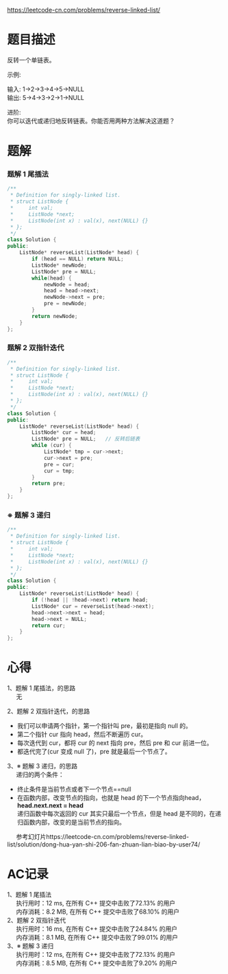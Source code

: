 https://leetcode-cn.com/problems/reverse-linked-list/
# 题目描述
反转一个单链表。

示例:

输入: 1->2->3->4->5->NULL  
输出: 5->4->3->2->1->NULL  

进阶:  
你可以迭代或递归地反转链表。你能否用两种方法解决这道题？

# 题解
### 题解 1 尾插法
```C++
/**
 * Definition for singly-linked list.
 * struct ListNode {
 *     int val;
 *     ListNode *next;
 *     ListNode(int x) : val(x), next(NULL) {}
 * };
 */
class Solution {
public:
    ListNode* reverseList(ListNode* head) {
        if (head == NULL) return NULL;
        ListNode* newNode;
        ListNode* pre = NULL;
        while(head) {
            newNode = head;
            head = head->next;
            newNode->next = pre;
            pre = newNode;
        }
        return newNode;
    }
};
```
### 题解 2 双指针迭代
```C++
/**
 * Definition for singly-linked list.
 * struct ListNode {
 *     int val;
 *     ListNode *next;
 *     ListNode(int x) : val(x), next(NULL) {}
 * };
 */
class Solution {
public:
    ListNode* reverseList(ListNode* head) {
        ListNode* cur = head;
        ListNode* pre = NULL;   // 反转后链表
        while (cur) {
            ListNode* tmp = cur->next;
            cur->next = pre;
            pre = cur;
            cur = tmp;
        }
        return pre;
    }
};
```
### ※ 题解 3 递归
```C++
/**
 * Definition for singly-linked list.
 * struct ListNode {
 *     int val;
 *     ListNode *next;
 *     ListNode(int x) : val(x), next(NULL) {}
 * };
 */
class Solution {
public:
    ListNode* reverseList(ListNode* head) {
        if (!head || !head->next) return head;
        ListNode* cur = reverseList(head->next);
        head->next->next = head;
        head->next = NULL;
        return cur;
    }
};
```
# 心得
1、题解 1 尾插法，的思路  
&emsp;&ensp;无

2、题解 2 双指针迭代，的思路  
- 我们可以申请两个指针，第一个指针叫 pre，最初是指向 null 的。
- 第二个指针 cur 指向 head，然后不断遍历 cur。
- 每次迭代到 cur，都将 cur 的 next 指向 pre，然后 pre 和 cur 前进一位。
- 都迭代完了(cur 变成 null 了)，pre 就是最后一个节点了。

3、※ 题解 3 递归，的思路  
&emsp;&ensp;递归的两个条件：
- 终止条件是当前节点或者下一个节点==null
- 在函数内部，改变节点的指向，也就是 head 的下一个节点指向head，**head.next.next = head**  
递归函数中每次返回的 cur 其实只最后一个节点，但是 head 是不同的，在递归函数内部，改变的是当前节点的指向。

&emsp;&ensp;参考幻灯片https://leetcode-cn.com/problems/reverse-linked-list/solution/dong-hua-yan-shi-206-fan-zhuan-lian-biao-by-user74/

# AC记录
1、题解 1 尾插法  
&emsp;&ensp;执行用时：12 ms, 在所有 C++ 提交中击败了72.13% 的用户  
&emsp;&ensp;内存消耗：8.2 MB, 在所有 C++ 提交中击败了68.10% 的用户  
2、题解 2 双指针迭代   
&emsp;&ensp;执行用时：16 ms, 在所有 C++ 提交中击败了24.84% 的用户  
&emsp;&ensp;内存消耗：8.1 MB, 在所有 C++ 提交中击败了99.01% 的用户   
3、※ 题解 3 递归  
&emsp;&ensp;执行用时：12 ms, 在所有 C++ 提交中击败了72.13% 的用户  
&emsp;&ensp;内存消耗：8.5 MB, 在所有 C++ 提交中击败了9.20% 的用户  


